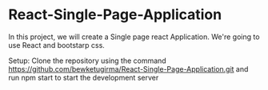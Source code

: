 # React-Single-Page-Application

In this project, we will create a Single page react Application. We're going to use React and bootstarp css.

Setup:
Clone the repository using the command https://github.com/bewketugirma/React-Single-Page-Application.git and
run npm start to start the development server
